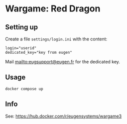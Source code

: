 # Wargame: Red Dragon

## Setting up

Create a file `settings/login.ini` with the content:

```
login="userid"
dedicated_key="key from eugen"
```

Mail <mailto:eugsupport@eugen.fr> for the dedicated key.

## Usage

```
docker compose up
```

## Info

See: <https://hub.docker.com/r/eugensystems/wargame3>
